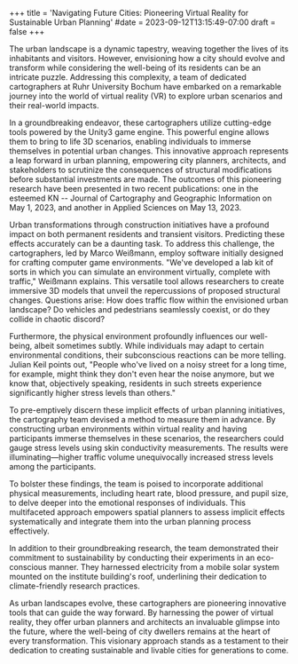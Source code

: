+++
title = 'Navigating Future Cities: Pioneering Virtual Reality for Sustainable Urban Planning'
#date = 2023-09-12T13:15:49-07:00
draft = false
+++



The urban landscape is a dynamic tapestry, weaving together the lives of its inhabitants and visitors. However, envisioning how a city should evolve and transform while considering the well-being of its residents can be an intricate puzzle. Addressing this complexity, a team of dedicated cartographers at Ruhr University Bochum have embarked on a remarkable journey into the world of virtual reality (VR) to explore urban scenarios and their real-world impacts.

In a groundbreaking endeavor, these cartographers utilize cutting-edge tools powered by the Unity3 game engine. This powerful engine allows them to bring to life 3D scenarios, enabling individuals to immerse themselves in potential urban changes. This innovative approach represents a leap forward in urban planning, empowering city planners, architects, and stakeholders to scrutinize the consequences of structural modifications before substantial investments are made. The outcomes of this pioneering research have been presented in two recent publications: one in the esteemed KN -- Journal of Cartography and Geographic Information on May 1, 2023, and another in Applied Sciences on May 13, 2023.


Urban transformations through construction initiatives have a profound impact on both permanent residents and transient visitors. Predicting these effects accurately can be a daunting task. To address this challenge, the cartographers, led by Marco Weißmann, employ software initially designed for crafting computer game environments. "We've developed a lab kit of sorts in which you can simulate an environment virtually, complete with traffic," Weißmann explains. This versatile tool allows researchers to create immersive 3D models that unveil the repercussions of proposed structural changes. Questions arise: How does traffic flow within the envisioned urban landscape? Do vehicles and pedestrians seamlessly coexist, or do they collide in chaotic discord?


Furthermore, the physical environment profoundly influences our well-being, albeit sometimes subtly. While individuals may adapt to certain environmental conditions, their subconscious reactions can be more telling. Julian Keil points out, "People who've lived on a noisy street for a long time, for example, might think they don't even hear the noise anymore, but we know that, objectively speaking, residents in such streets experience significantly higher stress levels than others."

To pre-emptively discern these implicit effects of urban planning initiatives, the cartography team devised a method to measure them in advance. By constructing urban environments within virtual reality and having participants immerse themselves in these scenarios, the researchers could gauge stress levels using skin conductivity measurements. The results were illuminating—higher traffic volume unequivocally increased stress levels among the participants.

To bolster these findings, the team is poised to incorporate additional physical measurements, including heart rate, blood pressure, and pupil size, to delve deeper into the emotional responses of individuals. This multifaceted approach empowers spatial planners to assess implicit effects systematically and integrate them into the urban planning process effectively.


In addition to their groundbreaking research, the team demonstrated their commitment to sustainability by conducting their experiments in an eco-conscious manner. They harnessed electricity from a mobile solar system mounted on the institute building's roof, underlining their dedication to climate-friendly research practices.

As urban landscapes evolve, these cartographers are pioneering innovative tools that can guide the way forward. By harnessing the power of virtual reality, they offer urban planners and architects an invaluable glimpse into the future, where the well-being of city dwellers remains at the heart of every transformation. This visionary approach stands as a testament to their dedication to creating sustainable and livable cities for generations to come.